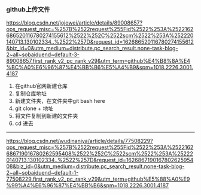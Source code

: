 ### github上传文件

https://blog.csdn.net/jojowei/article/details/89008657?ops_request_misc=%257B%2522request%255Fid%2522%253A%2522162686520116780274155612%2522%252C%2522scm%2522%253A%252220140713.130102334..%2522%257D&request_id=162686520116780274155612&biz_id=0&utm_medium=distribute.pc_search_result.none-task-blog-2~all~sobaiduend~default-3-89008657.first_rank_v2_pc_rank_v29&utm_term=github%E4%B8%8A%E4%BC%A0%E6%96%87%E4%BB%B6%E5%A4%B9&spm=1018.2226.3001.4187

1. 在github官网新建仓库
2. 复制仓库地址
3. 新建文件夹，在文件夹中git bash here
4. git clone + 地址
5. 将文件复制到新建的文件夹
6. cd 进去

****

https://blog.csdn.net/wudinaniya/article/details/77508229?ops_request_misc=%257B%2522request%255Fid%2522%253A%2522162686719016780262595408%2522%252C%2522scm%2522%253A%252220140713.130102334..%2522%257D&request_id=162686719016780262595408&biz_id=0&utm_medium=distribute.pc_search_result.none-task-blog-2~all~sobaiduend~default-1-77508229.first_rank_v2_pc_rank_v29&utm_term=github%E5%88%A0%E9%99%A4%E6%96%87%E4%BB%B6&spm=1018.2226.3001.4187

